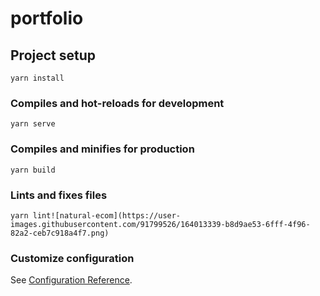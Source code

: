 # portfolio

## Project setup
```
yarn install
```

### Compiles and hot-reloads for development
```
yarn serve
```

### Compiles and minifies for production
```
yarn build
```

### Lints and fixes files
```
yarn lint![natural-ecom](https://user-images.githubusercontent.com/91799526/164013339-b8d9ae53-6fff-4f96-82a2-ceb7c918a4f7.png)

```

### Customize configuration
See [Configuration Reference](https://cli.vuejs.org/config/).
